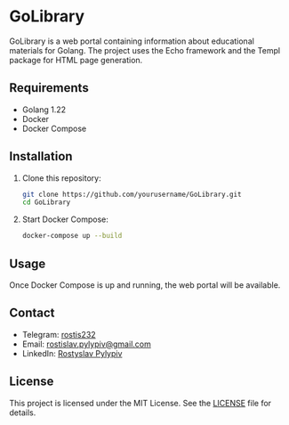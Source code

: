 # GoLibrary

GoLibrary is a web portal containing information about educational materials for Golang. The project uses the Echo framework and the Templ package for HTML page generation.

## Requirements

- Golang 1.22
- Docker
- Docker Compose

## Installation

1. Clone this repository:
    ```sh
    git clone https://github.com/yourusername/GoLibrary.git
    cd GoLibrary
    ```

2. Start Docker Compose:
    ```sh
    docker-compose up --build
    ```

## Usage

Once Docker Compose is up and running, the web portal will be available.

## Contact

- Telegram: [rostis232](https://t.me/rostis232)
- Email: [rostislav.pylypiv@gmail.com](mailto:rostislav.pylypiv@gmail.com)
- LinkedIn: [Rostyslav Pylypiv](https://www.linkedin.com/in/rostyslav-pylypiv/)

## License

This project is licensed under the MIT License. See the [LICENSE](./LICENSE) file for details.

